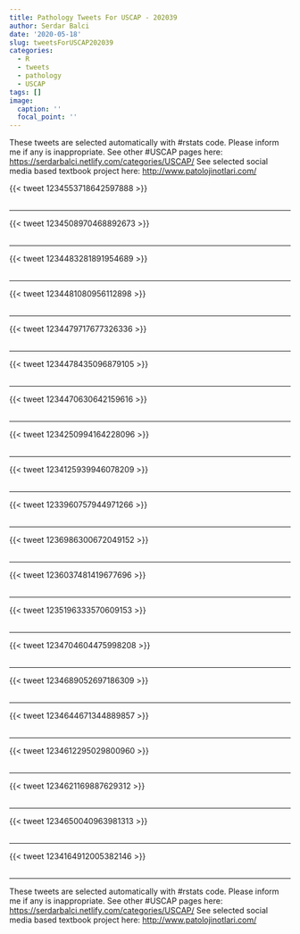 ```yaml
---
title: Pathology Tweets For USCAP - 202039
author: Serdar Balci
date: '2020-05-18'
slug: tweetsForUSCAP202039
categories:
  - R
  - tweets
  - pathology
  - USCAP
tags: []
image:
  caption: ''
  focal_point: ''
---
```



These tweets are selected automatically with #rstats code. Please inform me if any is inappropriate.
See other #USCAP pages here: https://serdarbalci.netlify.com/categories/USCAP/ 
See selected social media based textbook project here: http://www.patolojinotlari.com/

{{< tweet 1234553718642597888 >}}
<br>
<br>
<hr>
{{< tweet 1234508970468892673 >}}
<br>
<br>
<hr>
{{< tweet 1234483281891954689 >}}
<br>
<br>
<hr>
{{< tweet 1234481080956112898 >}}
<br>
<br>
<hr>
{{< tweet 1234479717677326336 >}}
<br>
<br>
<hr>
{{< tweet 1234478435096879105 >}}
<br>
<br>
<hr>
{{< tweet 1234470630642159616 >}}
<br>
<br>
<hr>
{{< tweet 1234250994164228096 >}}
<br>
<br>
<hr>
{{< tweet 1234125939946078209 >}}
<br>
<br>
<hr>
{{< tweet 1233960757944971266 >}}
<br>
<br>
<hr>
{{< tweet 1236986300672049152 >}}
<br>
<br>
<hr>
{{< tweet 1236037481419677696 >}}
<br>
<br>
<hr>
{{< tweet 1235196333570609153 >}}
<br>
<br>
<hr>
{{< tweet 1234704604475998208 >}}
<br>
<br>
<hr>
{{< tweet 1234689052697186309 >}}
<br>
<br>
<hr>
{{< tweet 1234644671344889857 >}}
<br>
<br>
<hr>
{{< tweet 1234612295029800960 >}}
<br>
<br>
<hr>
{{< tweet 1234621169887629312 >}}
<br>
<br>
<hr>
{{< tweet 1234650040963981313 >}}
<br>
<br>
<hr>
{{< tweet 1234164912005382146 >}}
<br>
<br>
<hr>


These tweets are selected automatically with #rstats code. Please inform me if any is inappropriate.
See other #USCAP pages here: https://serdarbalci.netlify.com/categories/USCAP/ 
See selected social media based textbook project here: http://www.patolojinotlari.com/

